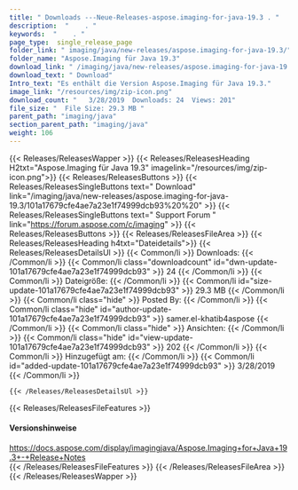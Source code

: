 ```yaml
---
title: " Downloads ---Neue-Releases-aspose.imaging-for-java-19.3 . "
description:  "    . " 
keywords:  "    . " 
page_type:  single_release_page
folder_link: " imaging/java/new-releases/aspose.imaging-for-java-19.3/"
folder_name: "Aspose.Imaging für Java 19.3"
download_link: " /imaging/java/new-releases/aspose.imaging-for-java-19.3/101a17679cfe4ae7a23e1f74999dcb93"
download_text: " Download"
Intro_text: "Es enthält die Version Aspose.Imaging für Java 19.3."
image_link: "/resources/img/zip-icon.png"
download_count: "   3/28/2019  Downloads: 24  Views: 201"
file_size: "  File Size: 29.3 MB "
parent_path: "imaging/java"
section_parent_path: "imaging/java"
weight: 106
---
```


{{< Releases/ReleasesWapper >}}
  {{< Releases/ReleasesHeading H2txt="Aspose.Imaging für Java 19.3" imagelink="/resources/img/zip-icon.png">}}
  {{< Releases/ReleasesButtons >}}
    {{< Releases/ReleasesSingleButtons text=" Download" link="/imaging/java/new-releases/aspose.imaging-for-java-19.3/101a17679cfe4ae7a23e1f74999dcb93%20%20" >}}
    {{< Releases/ReleasesSingleButtons text=" Support Forum " link="https://forum.aspose.com/c/imaging" >}}
  {{< Releases/ReleasesButtons >}}
  {{< Releases/ReleasesFileArea >}}
    {{< Releases/ReleasesHeading h4txt="Dateidetails">}}
    {{< Releases/ReleasesDetailsUl >}}
            {{< Common/li >}} Downloads: {{< /Common/li >}}
      {{< Common/li class="downloadcount" id="dwn-update-101a17679cfe4ae7a23e1f74999dcb93" >}} 24 {{< /Common/li >}}
      {{< Common/li >}} Dateigröße: {{< /Common/li >}}
      {{< Common/li id="size-update-101a17679cfe4ae7a23e1f74999dcb93" >}} 29.3 MB {{< /Common/li >}} 
      {{< Common/li  class="hide" >}} Posted By: {{< /Common/li >}} 
      {{< Common/li class="hide" id="author-update-101a17679cfe4ae7a23e1f74999dcb93" >}} samer.el-khatib4aspose {{< /Common/li >}}
      {{< Common/li class="hide" >}} Ansichten: {{< /Common/li >}}
      {{< Common/li class="hide" id="view-update-101a17679cfe4ae7a23e1f74999dcb93" >}} 202 {{< /Common/li >}}
      {{< Common/li >}} Hinzugefügt am: {{< /Common/li >}}
      {{< Common/li id="added-update-101a17679cfe4ae7a23e1f74999dcb93" >}} 3/28/2019 {{< /Common/li >}} 

    {{< /Releases/ReleasesDetailsUl >}}

  {{< Releases/ReleasesFileFeatures >}}
      <h4>Versionshinweise</h4><div> <a href="https://docs.aspose.com/display/imagingjava/Aspose.Imaging+for+Java+19.3+-+Release+Notes">https://docs.aspose.com/display/imagingjava/Aspose.Imaging+for+Java+19.3+-+Release+Notes</a></div>
  {{< /Releases/ReleasesFileFeatures >}}
 {{< /Releases/ReleasesFileArea >}}
{{< /Releases/ReleasesWapper >}}



